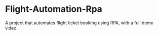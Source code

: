 # Flight-Automation-Rpa
A project that automates flight ticket booking using RPA, with a full demo video.
